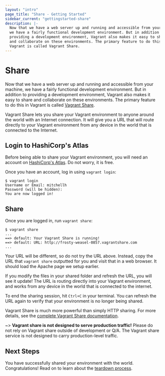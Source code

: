 ```yaml
---
layout: "intro"
page_title: "Share - Getting Started"
sidebar_current: "gettingstarted-share"
description: |-
  Now that we have a web server up and running and accessible from your machine,
  we have a fairly functional development environment. But in addition to
  providing a development environment, Vagrant also makes it easy to share
  and collaborate on these environments. The primary feature to do this in
  Vagrant is called Vagrant Share.
---
```


# Share

Now that we have a web server up and running and accessible from your machine,
we have a fairly functional development environment. But in addition to
providing a development environment, Vagrant also makes it easy to share
and collaborate on these environments. The primary feature to do this in
Vagrant is called [Vagrant Share](/docs/share/).

Vagrant Share lets you share your Vagrant environment to anyone around the
world with an Internet connection. It will give you a URL that will route
directly to your Vagrant environment from any device in the world that is
connected to the Internet.

## Login to HashiCorp's Atlas

Before being able to share your Vagrant environment, you will need an account on
[HashiCorp's Atlas](/docs/other/atlas.html). Do not worry, it is free.

Once you have an account, log in using `vagrant login`:

```
$ vagrant login
Username or Email: mitchellh
Password (will be hidden):
You are now logged in!
```

## Share

Once you are logged in, run `vagrant share`:

```
$ vagrant share
...
==> default: Your Vagrant Share is running!
==> default: URL: http://frosty-weasel-0857.vagrantshare.com
...
```

Your URL will be different, so do not try the URL above. Instead, copy
the URL that `vagrant share` outputted for you and visit that in a web
browser. It should load the Apache page we setup earlier.

If you modify the files in your shared folder and refresh the URL, you will
see it update! The URL is routing directly into your Vagrant environment,
and works from any device in the world that is connected to the internet.

To end the sharing session, hit `Ctrl+C` in your terminal. You can refresh
the URL again to verify that your environment is no longer being shared.

Vagrant Share is much more powerful than simply HTTP sharing. For more
details, see the [complete Vagrant Share documentation](/docs/share/).

~> **Vagrant share is not designed to serve production traffic!** Please do not
rely on Vagrant share outside of development or Q/A. The Vagrant share service
is not designed to carry production-level traffic.

## Next Steps

You have successfully shared your environment with the world. Congratulations!
Read on to learn about the [teardown process](/intro/getting-started/teardown.html).
